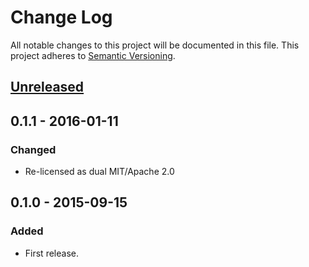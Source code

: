 # Change Log
All notable changes to this project will be documented in this file.
This project adheres to [Semantic Versioning](http://semver.org/).

## [Unreleased]

## 0.1.1 - 2016-01-11
### Changed
- Re-licensed as dual MIT/Apache 2.0

## 0.1.0 - 2015-09-15
### Added
- First release.

[Unreleased]: https://github.com/aperezdc/hipack-rs/compare/v0.1.1...HEAD
[0.1.1]: https://github.com/aperezdc/hipack-rs/compare/v0.1.0...v0.1.1
